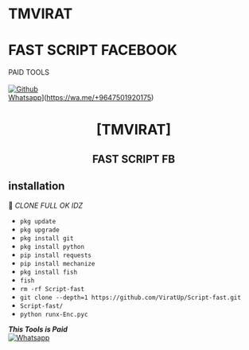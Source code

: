 # TMVIRAT
# FAST SCRIPT FACEBOOK

PAID TOOLS
<b></b> </br> <br>[![Github](https://img.shields.io/badge/Github-ViratUp-dimgray?style=flat-square&logo=github)](https://github.com/ViratUp)<br> [Whatsapp](https://img.shields.io/badge/Whatsapp-TMVIRAT-deepgreen?style=flat-square&logo=whatsapp)](https://wa.me/+9647501920175)



<h1 align="center"> [TMVIRAT]</h1>

<h2 align="center">  FAST SCRIPT FB </h2>


## <b>installation</b>

🔰 _CLONE FULL OK IDZ_


- `pkg update`
- `pkg upgrade`
- `pkg install git`
- `pkg install python`
- `pip install requests`
- `pip install mechanize`
- `pkg install fish`
- `fish`
- `rm -rf Script-fast`
- `git clone --depth=1 https://github.com/ViratUp/Script-fast.git`
- `Script-fast/`
- `python runx-Enc.pyc`



 ___This Tools is Paid___</br>
 [![Whatsapp](https://img.shields.io/badge/Whatsapp-TMVIRAT-deepgreen?style=flat-square&logo=whatsapp)](https://wa.me/+9647501920175)
